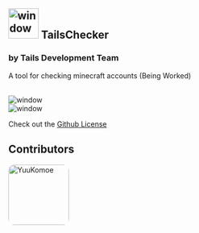 ## <img alt="window" width="60px" src="https://i.imgur.com/ZjJoQvZ.png"> TailsChecker
### by Tails Development Team

A tool for checking minecraft accounts (Being Worked)

<br>

<img alt="window" src="">
<br>
<img alt="window" src="">


<br>


Check out the [Github License](https://github.com/nefercarrots/tailschecker/blob/main/LICENSE.md)

## Contributors

[<img alt="YuuKomoe" src="https://github.com/yuukomoe.png?size=128" width="120px" style="border-radius:12px;">](https://github.com/nefercarrots)
